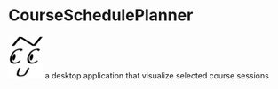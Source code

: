 # CourseSchedulePlanner
![logo](showlogo.png)
a desktop application that visualize selected course sessions
